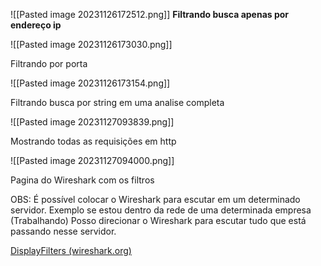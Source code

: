 

![[Pasted image 20231126172512.png]]
**Filtrando busca apenas por endereço ip**

![[Pasted image 20231126173030.png]]

Filtrando por porta

![[Pasted image 20231126173154.png]]

Filtrando busca por string em uma analise completa

![[Pasted image 20231127093839.png]]

Mostrando todas as requisições em http

![[Pasted image 20231127094000.png]]

Pagina do Wireshark com os filtros 

OBS: É possível colocar o Wireshark para escutar em um determinado servidor.
Exemplo se estou dentro da rede de uma determinada empresa (Trabalhando) Posso direcionar o Wireshark para escutar tudo que está passando nesse servidor.

[DisplayFilters (wireshark.org)](https://wiki.wireshark.org/DisplayFilters)
